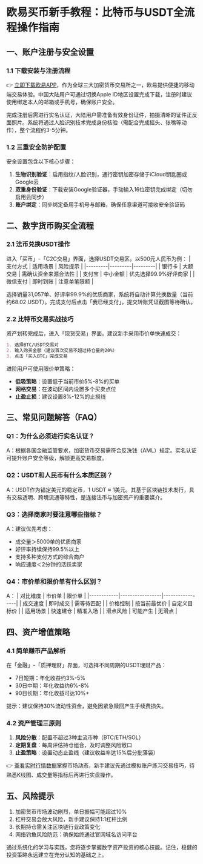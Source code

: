 # 欧易买币新手教程：比特币与USDT全流程操作指南

## 一、账户注册与安全设置

### 1.1 下载安装与注册流程
👉 [立即下载欧易APP](https://bit.ly/okx_welcome)，作为全球三大加密货币交易所之一，欧易提供便捷的移动端交易体验。中国大陆用户可通过切换Apple ID地区设置完成下载，注册时建议使用绑定本人的邮箱或手机号，确保账户安全。

完成注册后需进行实名认证，大陆用户需准备有效身份证件，拍摄清晰的证件正反面照片。系统将通过人脸识别技术完成身份核验（需配合完成摇头、张嘴等动作），整个流程约3-5分钟。

### 1.2 三重安全防护配置
安全设置包含以下核心步骤：
1. **生物识别验证**：启用指纹/人脸识别，通行密钥加密存储于iCloud钥匙圈或Google云
2. **双重身份验证**：下载安装Google验证器，手动输入16位密钥完成绑定（切勿启用云同步）
3. **账户绑定**：同步绑定备用手机号与邮箱，确保任意渠道可接收安全验证码

## 二、数字货币购买全流程

### 2.1 法币兑换USDT操作
进入「买币」-「C2C交易」界面，选择USDT交易区。以500元人民币为例：
| 支付方式 | 适用场景 | 风险提示 |
|---------|---------|---------|
| 银行卡  | 大额交易 | 需确认资金来源合法性 |
| 支付宝  | 中小金额 | 优先选择99.9%好评商家 |
| 微信支付 | 即时到账 | 注意单笔限额 |

选择销量31,057单、好评率99.9%的优质商家，系统将自动计算兑换数量（当前约68.02 USDT）。完成支付后点击「我已经支付」，提交转账凭证截图等待确认。

### 2.2 比特币交易实战技巧
资产划转完成后，进入「现货交易」界面。建议新手采用市价单快速成交：
```markdown
1. 选择BTC/USDT交易对
2. 输入购买金额（建议首次交易不超过持仓量的20%）
3. 点击「买入BTC」完成交易
```

进阶用户可使用限价单策略：
- **低吸策略**：设置低于当前市价5%-8%的买单
- **网格交易**：在波动区间内设置多个买卖点位
- **止盈止损**：建议设置8%-12%的止损线

## 三、常见问题解答（FAQ）

### Q1：为什么必须进行实名认证？
A：根据各国金融监管要求，加密货币交易需符合反洗钱（AML）规定。实名认证可提升账户安全等级，解锁更高交易额度。

### Q2：USDT和人民币有什么本质区别？
A：USDT作为锚定美元的稳定币，1 USDT ≈ 1美元。其基于区块链技术发行，具有交易透明、跨境流通等特性，是连接法币与加密资产的重要媒介。

### Q3：选择商家时要注意哪些指标？
A：建议优先考虑：
- 成交量＞5000单的优质商家
- 好评率持续保持99.5%以上
- 支持多种支付方式的综合商户
- 响应速度＜2分钟的活跃卖家

### Q4：市价单和限价单有什么区别？
A：
| 对比维度   | 市价单          | 限价单          |
|------------|-----------------|-----------------|
| 成交速度   | 即时成交        | 需等待匹配      |
| 价格控制   | 按当前最优价    | 自定义目标价    |
| 适用场景   | 快速建仓        | 精准入场        |
| 滑点风险   | 可能产生        | 无滑点          |

## 四、资产增值策略

### 4.1 简单赚币产品解析
在「金融」-「质押理财」界面，可选择不同周期的USDT理财产品：
- 7日短期：年化收益约3%-5%
- 30日中期：年化收益约6%-8%
- 90日长期：年化收益可达10%+

提示：建议保持30%流动性资金，避免因紧急赎回产生手续费损失。

### 4.2 资产管理三原则
1. **风险分散**：配置不超过3种主流币种（BTC/ETH/SOL）
2. **定期复盘**：每周评估持仓组合，及时调整风险敞口
3. **止盈策略**：设置动态止盈线（建议收益率达15%后分批落袋）

👉 [查看实时行情数据](https://bit.ly/okx_welcome)掌握市场动态，新手建议先通过模拟账户练习交易技巧，待熟悉K线图、成交量等指标后再进行实盘操作。

## 五、风险提示
1. 加密货币市场波动剧烈，单日振幅可能超过10%
2. 杠杆交易会放大风险，新手建议保持1:1杠杆比例
3. 长期持仓需关注区块链行业政策变化
4. 网络钓鱼风险防范：确保始终通过官网域名访问平台

通过系统化的学习与实践，您将逐步掌握数字资产投资的核心技能。记住，稳健的投资策略永远建立在充分认知的基础之上。